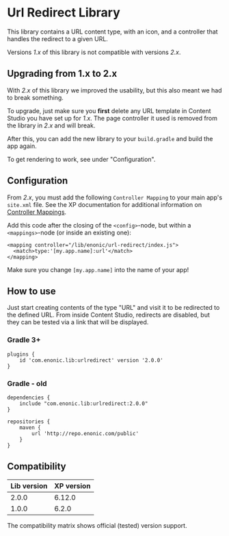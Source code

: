 # Url Redirect Library

This library contains a URL content type, with an icon, and a controller that handles the redirect to a given URL.

Versions *1.x* of this library is not compatible with versions *2.x*.

## Upgrading from 1.x to 2.x

With *2.x* of this library we improved the usability, but this also meant we had to break something.

To upgrade, just make sure you **first** delete any URL template in Content Studio you have set up for *1.x*. The page controller it used is removed from the library in *2.x* and will break.

After this, you can add the new library to your `build.gradle` and build the app again.

To get rendering to work, see under "Configuration".

## Configuration

From *2.x*, you must add the following `Controller Mapping` to your main app's `site.xml` file. See the XP documentation for additional information on [Controller Mappings](http://xp.readthedocs.io/en/6.12/developer/site/mappings/index.html).

Add this code after the closing of the `<config>`-node, but within a `<mappings>`-node (or inside an existing one):

```
<mapping controller="/lib/enonic/url-redirect/index.js">
  <match>type:'[my.app.name]:url'</match>
</mapping>
```

Make sure you change `[my.app.name]` into the name of your app!

## How to use

Just start creating contents of the type "URL" and visit it to be redirected to the defined URL. From inside Content Studio, redirects are disabled, but they can be tested via a link that will be displayed.

### Gradle 3+

```
plugins {
    id 'com.enonic.lib:urlredirect' version '2.0.0'
}
```

### Gradle - old

```
dependencies {
    include "com.enonic.lib:urlredirect:2.0.0"
}

repositories {
    maven {
        url 'http://repo.enonic.com/public'
    }
}
```

## Compatibility

| Lib version        | XP version |
| ------------- | ------------- |
| 2.0.0 | 6.12.0 |
| 1.0.0 | 6.2.0 |

The compatibility matrix shows official (tested) version support.
